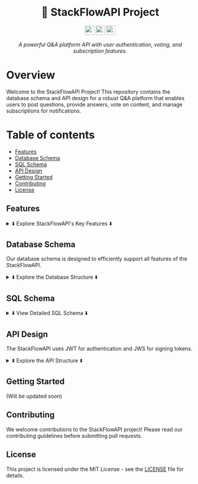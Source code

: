 <div align="center">
  <h1>🚀 StackFlowAPI Project</h1>
  <p>
    <a href="https://github.com/krypt0-baby"><img src="https://img.shields.io/badge/github-%23121011.svg?style=for-the-badge&logo=github&logoColor=white" height=25></a>
    <a href="https://linkedin.com/in/krypt0-baby"><img src="https://img.shields.io/badge/linkedin-%230077B5.svg?&style=for-the-badge&logo=linkedin&logoColor=white" height=25></a>
    <a href="https://krypt0.dev"><img src="https://img.shields.io/badge/website-000000?style=for-the-badge&logo=About.me&logoColor=white" height=25></a>
  </p>
  <p><em>A powerful Q&A platform API with user authentication, voting, and subscription features.</em></p>
</div>

# Overview

Welcome to the StackFlowAPI Project! This repository contains the database schema and API design for a robust Q&A
platform that enables users to post questions, provide answers, vote on content, and manage subscriptions for
notifications.

# Table of contents

- [Features](#features)
- [Database Schema](#database-schema)
- [SQL Schema](#sql-schema)
- [API Design](#api-design)
- [Getting Started](#getting-started)
- [Contributing](#contributing)
- [License](#license)

## Features

<details>
<summary>⬇️ Explore StackFlowAPI's Key Features ⬇️</summary>

```mermaid
graph TD
    A[StackFlowAPI Features] --> B[User Authentication]
    A --> C[Question and Answer System]
    A --> D[Voting Mechanism]
    A --> E[Tagging System]
    A --> F[Subscription Management]
    
    B --> B1[JWT and JWS tokens]
    B --> B2[Secure registration and login]
    
    C --> C1[Post questions]
    C --> C2[Provide answers]
    
    D --> D1[Upvote content]
    D --> D2[Downvote content]
    
    E --> E1[Categorize questions]
    E --> E2[Easy navigation]
    
    F --> F1[Subscribe to questions]
    F --> F2[Receive notifications]
```

</details>

## Database Schema

Our database schema is designed to efficiently support all features of the StackFlowAPI.

<details>
<summary>⬇️ Explore the Database Structure ⬇️</summary>

```mermaid
erDiagram
    USERS ||--o{ QUESTIONS : posts
    USERS ||--o{ ANSWERS : provides
    USERS ||--o{ VOTES : casts
    USERS ||--o{ SUBSCRIPTIONS : subscribes
    QUESTIONS ||--o{ ANSWERS : contains
    QUESTIONS ||--o{ VOTES : receives
    QUESTIONS ||--o{ QUESTION_TAGS : "tagged with"
    ANSWERS ||--o{ VOTES : receives
    TAGS ||--o{ QUESTION_TAGS : "linked to"

    USERS {
        UUID id PK
        VARCHAR name
        VARCHAR email
        VARCHAR password_hash
        TIMESTAMP created_at
        TIMESTAMP updated_at
    }

    QUESTIONS {
        UUID id PK
        UUID user_id FK
        VARCHAR title
        TEXT content
        TIMESTAMP created_at
        TIMESTAMP updated_at
    }

    ANSWERS {
        UUID id PK
        UUID question_id FK
        UUID user_id FK
        TEXT content
        BOOLEAN is_accepted
        TIMESTAMP created_at
        TIMESTAMP updated_at
    }

    VOTES {
        UUID id PK
        UUID user_id FK
        UUID item_id
        VARCHAR item_type
        BOOLEAN is_upvote
        TIMESTAMP created_at
    }

    TAGS {
        UUID id PK
        VARCHAR name
    }

    QUESTION_TAGS {
        UUID id PK
        UUID question_id FK
        UUID tag_id FK
    }
```

</details>

## SQL Schema

<details>
<summary>⬇️ View Detailed SQL Schema ⬇️</summary>

Here are the SQL statements to create the database tables:

1. Users Table

```sql
CREATE EXTENSION IF NOT EXISTS "uuid-ossp";

CREATE TABLE users (
    id UUID PRIMARY KEY DEFAULT uuid_generate_v4(),
    name VARCHAR(255) NOT NULL,
    email VARCHAR(255) UNIQUE NOT NULL,
    password_hash VARCHAR(255) NOT NULL,
    created_at TIMESTAMP DEFAULT CURRENT_TIMESTAMP,
    updated_at TIMESTAMP DEFAULT CURRENT_TIMESTAMP
);
```

2. Questions Table

```sql
CREATE TABLE questions (
    id UUID PRIMARY KEY DEFAULT uuid_generate_v4(),
    user_id UUID NOT NULL,
    title VARCHAR(255) NOT NULL,
    content TEXT NOT NULL,
    created_at TIMESTAMP DEFAULT CURRENT_TIMESTAMP,
    updated_at TIMESTAMP DEFAULT CURRENT_TIMESTAMP,
    FOREIGN KEY (user_id) REFERENCES users(id) ON DELETE CASCADE
);
```

3. Answers Table

```sql
CREATE TABLE answers (
    id UUID PRIMARY KEY DEFAULT uuid_generate_v4(),
    question_id UUID NOT NULL,
    user_id UUID NOT NULL,
    content TEXT NOT NULL,
    is_accepted BOOLEAN DEFAULT FALSE,
    created_at TIMESTAMP DEFAULT CURRENT_TIMESTAMP,
    updated_at TIMESTAMP DEFAULT CURRENT_TIMESTAMP,
    FOREIGN KEY (question_id) REFERENCES questions(id) ON DELETE CASCADE,
    FOREIGN KEY (user_id) REFERENCES users(id) ON DELETE CASCADE
);
```

4. Votes Table

```sql
CREATE TABLE votes (
    id UUID PRIMARY KEY DEFAULT uuid_generate_v4(),
    user_id UUID NOT NULL,
    item_id UUID NOT NULL,
    item_type VARCHAR(20) CHECK (item_type IN ('question', 'answer')) NOT NULL,
    is_upvote BOOLEAN NOT NULL,
    created_at TIMESTAMP DEFAULT CURRENT_TIMESTAMP,
    FOREIGN KEY (user_id) REFERENCES users(id) ON DELETE CASCADE
);
```

5. Tags Table

```sql
CREATE TABLE tags (
    id UUID PRIMARY KEY DEFAULT uuid_generate_v4(),
    name VARCHAR(50) UNIQUE NOT NULL
);
```

6. Question_Tags Table

```sql
CREATE TABLE question_tags (
    id UUID PRIMARY KEY DEFAULT uuid_generate_v4(),
    question_id UUID NOT NULL,
    tag_id UUID NOT NULL,
    FOREIGN KEY (question_id) REFERENCES questions(id) ON DELETE CASCADE,
    FOREIGN KEY (tag_id) REFERENCES tags(id) ON DELETE CASCADE
);
```

7. Subscriptions Table

```sql
CREATE TABLE subscriptions (
    id UUID PRIMARY KEY DEFAULT uuid_generate_v4(),
    user_id UUID NOT NULL,
    question_id UUID NOT NULL,
    subscribed BOOLEAN DEFAULT TRUE,
    created_at TIMESTAMP DEFAULT CURRENT_TIMESTAMP,
    FOREIGN KEY (user_id) REFERENCES users(id) ON DELETE CASCADE,
    FOREIGN KEY (question_id) REFERENCES questions(id) ON DELETE CASCADE
);
```

</details>

## API Design

The StackFlowAPI uses JWT for authentication and JWS for signing tokens.

<details>
<summary>⬇️ Explore the API Structure ⬇️</summary>

```mermaid
graph TD
    A[User Registration & Authentication] --> B[JWT Auth Token]
    A --> C[User Login]
    C -->|Request| B
    B --> D[Access Restricted Endpoints]

    D --> E[Question APIs]
    D --> F[Answer APIs]
    D --> G[Vote APIs]
    D --> H[Subscription APIs]

    E --> E1[Post a Question]
    E --> E2[Get All Questions]
    E --> E3[Get a Specific Question]
    E --> E4[Delete a Question]

    F --> F1[Post an Answer]
    F --> F2[Get Answers for a Question]
    F --> F3[Delete an Answer]
    F --> F4[Accept an Answer]

    G --> G1[Upvote/Downvote a Question/Answer]

    H --> H1[Subscribe to Notifications]
    H --> H2[Unsubscribe from Notifications]
```

### API Endpoints

1. User Authentication APIs
    - `POST /api/users/register`
    - `POST /api/users/login`

2. Question APIs
    - `POST /api/questions`
    - `GET /api/questions`
    - `GET /api/questions/{id}`
    - `DELETE /api/questions/{id}`

3. Answer APIs
    - `POST /api/questions/{questionId}/answers`
    - `GET /api/questions/{questionId}/answers`
    - `DELETE /api/questions/{questionId}/answers/{answerId}`
    - `PUT /api/questions/{questionId}/answers/{answerId}/accept`

4. Voting APIs
    - `POST /api/votes`

5. Subscription APIs
    - `POST /api/questions/{questionId}/subscribe`
    - `DELETE /api/questions/{questionId}/subscribe`

</details>

## Getting Started

(Will be updated soon)

## Contributing

We welcome contributions to the StackFlowAPI project! Please read our contributing guidelines before submitting pull
requests.

## License

This project is licensed under the MIT License - see the [LICENSE](LICENSE) file for details.

